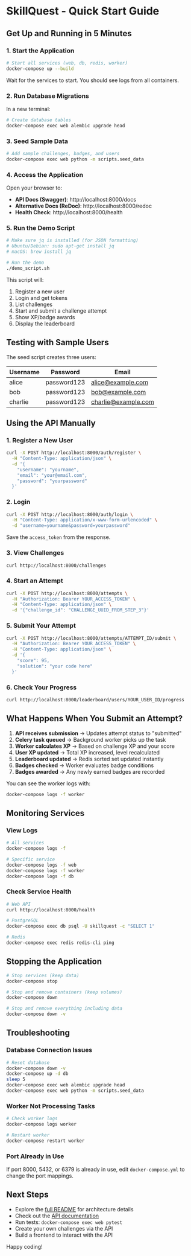 # SkillQuest - Quick Start Guide

## Get Up and Running in 5 Minutes

### 1. Start the Application

```bash
# Start all services (web, db, redis, worker)
docker-compose up --build
```

Wait for the services to start. You should see logs from all containers.

### 2. Run Database Migrations

In a new terminal:

```bash
# Create database tables
docker-compose exec web alembic upgrade head
```

### 3. Seed Sample Data

```bash
# Add sample challenges, badges, and users
docker-compose exec web python -m scripts.seed_data
```

### 4. Access the Application

Open your browser to:
- **API Docs (Swagger)**: http://localhost:8000/docs
- **Alternative Docs (ReDoc)**: http://localhost:8000/redoc
- **Health Check**: http://localhost:8000/health

### 5. Run the Demo Script

```bash
# Make sure jq is installed (for JSON formatting)
# Ubuntu/Debian: sudo apt-get install jq
# macOS: brew install jq

# Run the demo
./demo_script.sh
```

This script will:
1. Register a new user
2. Login and get tokens
3. List challenges
4. Start and submit a challenge attempt
5. Show XP/badge awards
6. Display the leaderboard

## Testing with Sample Users

The seed script creates three users:

| Username | Password | Email |
|----------|----------|-------|
| alice | password123 | alice@example.com |
| bob | password123 | bob@example.com |
| charlie | password123 | charlie@example.com |

## Using the API Manually

### 1. Register a New User

```bash
curl -X POST http://localhost:8000/auth/register \
  -H "Content-Type: application/json" \
  -d '{
    "username": "yourname",
    "email": "your@email.com",
    "password": "yourpassword"
  }'
```

### 2. Login

```bash
curl -X POST http://localhost:8000/auth/login \
  -H "Content-Type: application/x-www-form-urlencoded" \
  -d "username=yourname&password=yourpassword"
```

Save the `access_token` from the response.

### 3. View Challenges

```bash
curl http://localhost:8000/challenges
```

### 4. Start an Attempt

```bash
curl -X POST http://localhost:8000/attempts \
  -H "Authorization: Bearer YOUR_ACCESS_TOKEN" \
  -H "Content-Type: application/json" \
  -d '{"challenge_id": "CHALLENGE_UUID_FROM_STEP_3"}'
```

### 5. Submit Your Attempt

```bash
curl -X POST http://localhost:8000/attempts/ATTEMPT_ID/submit \
  -H "Authorization: Bearer YOUR_ACCESS_TOKEN" \
  -H "Content-Type: application/json" \
  -d '{
    "score": 95,
    "solution": "your code here"
  }'
```

### 6. Check Your Progress

```bash
curl http://localhost:8000/leaderboard/users/YOUR_USER_ID/progress
```

## What Happens When You Submit an Attempt?

1. **API receives submission** → Updates attempt status to "submitted"
2. **Celery task queued** → Background worker picks up the task
3. **Worker calculates XP** → Based on challenge XP and your score
4. **User XP updated** → Total XP increased, level recalculated
5. **Leaderboard updated** → Redis sorted set updated instantly
6. **Badges checked** → Worker evaluates badge conditions
7. **Badges awarded** → Any newly earned badges are recorded

You can see the worker logs with:
```bash
docker-compose logs -f worker
```

## Monitoring Services

### View Logs

```bash
# All services
docker-compose logs -f

# Specific service
docker-compose logs -f web
docker-compose logs -f worker
docker-compose logs -f db
```

### Check Service Health

```bash
# Web API
curl http://localhost:8000/health

# PostgreSQL
docker-compose exec db psql -U skillquest -c "SELECT 1"

# Redis
docker-compose exec redis redis-cli ping
```

## Stopping the Application

```bash
# Stop services (keep data)
docker-compose stop

# Stop and remove containers (keep volumes)
docker-compose down

# Stop and remove everything including data
docker-compose down -v
```

## Troubleshooting

### Database Connection Issues

```bash
# Reset database
docker-compose down -v
docker-compose up -d db
sleep 5
docker-compose exec web alembic upgrade head
docker-compose exec web python -m scripts.seed_data
```

### Worker Not Processing Tasks

```bash
# Check worker logs
docker-compose logs worker

# Restart worker
docker-compose restart worker
```

### Port Already in Use

If port 8000, 5432, or 6379 is already in use, edit `docker-compose.yml` to change the port mappings.

## Next Steps

- Explore the [full README](README.md) for architecture details
- Check out the [API documentation](http://localhost:8000/docs)
- Run tests: `docker-compose exec web pytest`
- Create your own challenges via the API
- Build a frontend to interact with the API

Happy coding!
